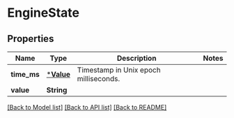 # EngineState

## Properties
Name | Type | Description | Notes
------------ | ------------- | ------------- | -------------
**time_ms** | [***Value**](Value.md) | Timestamp in Unix epoch milliseconds. | 
**value** | **String** |  | 

[[Back to Model list]](../README.md#documentation-for-models) [[Back to API list]](../README.md#documentation-for-api-endpoints) [[Back to README]](../README.md)


